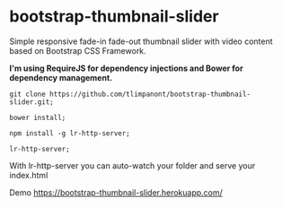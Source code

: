 # bootstrap-thumbnail-slider

Simple responsive fade-in fade-out thumbnail slider with video content based on Bootstrap CSS Framework.

**I'm using RequireJS for dependency injections and Bower for dependency management.**

``` 
git clone https://github.com/tlimpanont/bootstrap-thumbnail-slider.git;

bower install;

npm install -g lr-http-server;

lr-http-server; 

```
With lr-http-server you can auto-watch your folder and serve your index.html


Demo https://bootstrap-thumbnail-slider.herokuapp.com/
